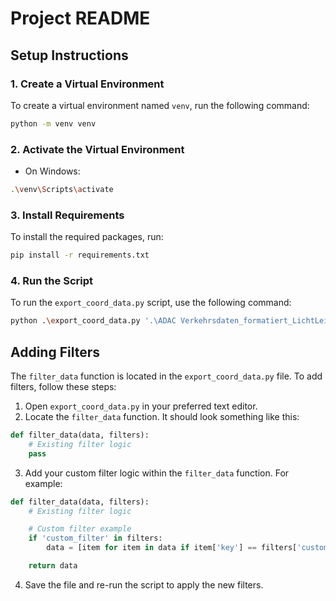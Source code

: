 # Project README

## Setup Instructions

### 1. Create a Virtual Environment

To create a virtual environment named `venv`, run the following command:

```bash
python -m venv venv
```

### 2. Activate the Virtual Environment

- On Windows:

```bash
.\venv\Scripts\activate
```

### 3. Install Requirements

To install the required packages, run:

```bash
pip install -r requirements.txt
```

### 4. Run the Script

To run the `export_coord_data.py` script, use the following command:

```bash
python .\export_coord_data.py '.\ADAC Verkehrsdaten_formatiert_LichtLeit.csv'
```

## Adding Filters

The `filter_data` function is located in the `export_coord_data.py` file. To add filters, follow these steps:

1. Open `export_coord_data.py` in your preferred text editor.
2. Locate the `filter_data` function. It should look something like this:

```python
def filter_data(data, filters):
    # Existing filter logic
    pass
```

3. Add your custom filter logic within the `filter_data` function. For example:

```python
def filter_data(data, filters):
    # Existing filter logic

    # Custom filter example
    if 'custom_filter' in filters:
        data = [item for item in data if item['key'] == filters['custom_filter']]

    return data
```

4. Save the file and re-run the script to apply the new filters.






































































